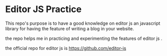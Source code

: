 # Editor JS Practice

This repo's purpose is to have a good knowledge on editor js an javascript library for having the feature of writing a blog in your website.

the repo helps me in practicing and experimenting the features of editor js .

the official repo for editor js is  https://github.com/editor-js
